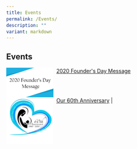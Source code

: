 ```yaml
---
title: Events
permalink: /Events/
description: ""
variant: markdown
---
```

## Events

                                           
 <img style="width: 25%;" src="/images/Foundersday.jpeg" align="left">&nbsp; [2020 Founder's Day Message](/files/2020%20Founders%20Day%20Message.pdf)           
 
 <br>
  <br>

 <img style="width: 25%;" src="/images/60thAnniversary.png" align="left">&nbsp;    [Our 60th Anniversary](/school-experience/60th-Anniversary/)    |

